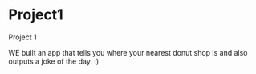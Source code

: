 # Project1

Project 1

WE built an app that tells you where your nearest donut shop is and also outputs a joke of the day. :)
